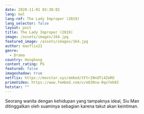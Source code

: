 ```yaml
---
date: 2020-11-01 03:30:02
lang: mal
lang-ref: The Lady Improper (2019)
lang_selector: false
layout: post
title: The Lady Improper (2019)
image: /assets/images/164.jpg
featured_image: /assets/images/164.jpg
author: maxflix21
genre:
  - Drama
country: Hongkong
content_rating: PG
featured: false
imageshadow: true
netflix: https://movstar.xyz/embed/tFtr2NnUTi4ZeRO
primeVideo: https://www.fembed.com/v/e830na-0qx7ek83
hotstar: ""
---
```

Seorang wanita dengan kehidupan yang tampaknya ideal, Siu Man ditinggalkan oleh suaminya sebagian karena takut akan keintiman.